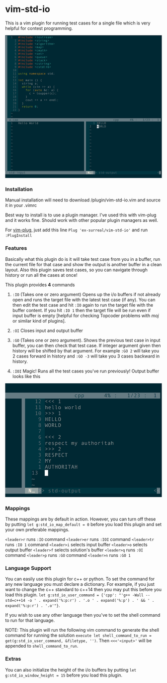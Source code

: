 # vim-std-io
This is a vim plugin for running test cases for a single file which is very helpful for contest programming.

![Preview](https://raw.githubusercontent.com/ex-surreal/ex-surreal.github.io/master/images/vim-std-io-preview.png)

### Installation
Manual installation will need to download /plugin/vim-std-io.vim and source it in your .vimrc

Best way to install is to use a plugin manager. I've used this with vim-plug and it works fine. Should work with other popular plugin managers as well.

For [vim-plug](https://github.com/junegunn/vim-plug), just add this line `Plug 'ex-surreal/vim-std-io'` and run `:PlugInstall`


### Features
Basically what this plugin do is it will take test case from you in a buffer, run the current file for that case and show the output is another buffer in a clean layout. Also this plugin saves test cases, so you can navigate through history or run all the cases at once!

This plugin provides **4** commands

1. `:IO` (Takes one or zero argument) Opens up the i/o buffers if not already open and runs the target file with the latest test case (if any). You can then edit the test case and hit `:IO` again to run the target file with the buffer content. If you hit `:IO 1` then the target file will be run even if input buffer is empty [helpful for checking Topcoder problems with _moj_ or similar kind of plugins].

2. `:OI` Closes input and output buffer

3. `:GO` (Takes one or zero argument). Shows the previous test case in input buffer, you can then check that test case. If integer argument given then history will be shifted by that argument. For example `:GO 2` will take you 2 cases forward in history and `:GO -3` will take you 3 cases backward in history.

4. `:IOI` Magic! Runs all the test cases you've run previously! Output buffer looks like this

![Preview](https://raw.githubusercontent.com/ex-surreal/ex-surreal.github.io/master/images/vim-std-io-run-all.png)

### Mappings

These mappings are by default in action. However, you can turn off these by putting `let g:std_io_map_default = 0` before you load this plugin and set your own preferable mappings.
 
`<leader>r` runs `:IO` command
`<leader>er` runs `:IOI` command
`<leader>tr` runs `:IO 1` command
`<leader>i` selects input buffer
`<leader>o` selects output buffer
`<leader>f` selects solution's buffer
`<leader>q` runs `:OI` command
`<leader>p` runs `:GO` command
`<leader>n` runs `:GO 1`

### Language Support

You can easily use this plugin for c++ or python. To set the command for any new language you must declare a dictionary. For example, if you just want to change the c++ standard to c++14 then you may put this before you load this plugin. `let g:std_io_user_command = {'cpp': "'g++ -Wall --std=c++14 -o ' . expand('%:p:r') . '.o ' . expand('%:p') . ' && ' . expand('%:p:r') . '.o'"}`.

If you wish to use any other language then you've to set the shell command to run for that language.

NOTE: This plugin will run the following vim command to generate the shell command for running the solution `execute let shell_command_to_run = get(g:std_io_user_command, &filetype, '')`. Then `<<<'<input>'` will be appended to `shell_command_to_run`.

### Extras
You can also initialize the height of the i/o buffers by putting `let g:std_io_window_height = 15` before you load this plugin.

